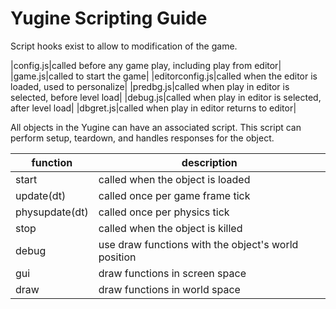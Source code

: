 # Yugine Scripting Guide

Script hooks exist to allow to modification of the game.

|config.js|called before any game play, including play from editor|
|game.js|called to start the game|
|editorconfig.js|called when the editor is loaded, used to personalize|
|predbg.js|called when play in editor is selected, before level load|
|debug.js|called when play in editor is selected, after level load|
|dbgret.js|called when play in editor returns to editor|

All objects in the Yugine can have an associated script. This script can perform setup, teardown, and handles responses for the object.

|function|description|
|---|---|
|start|called when the object is loaded|
|update(dt)|called once per game frame tick|
|physupdate(dt)|called once per physics tick|
|stop|called when the object is killed|
|debug|use draw functions with the object's world position|
|gui|draw functions in screen space|
|draw|draw functions in world space|